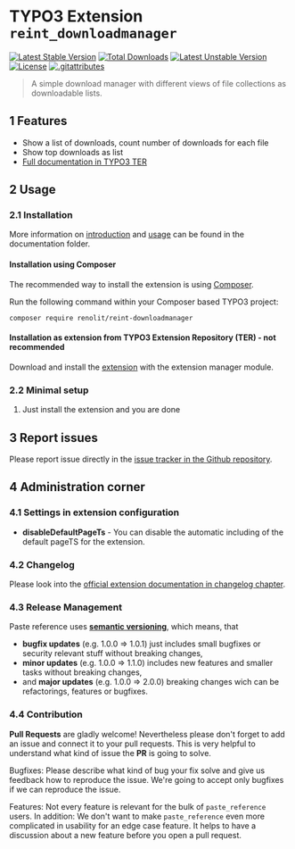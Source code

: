 # TYPO3 Extension `reint_downloadmanager`

[![Latest Stable Version](https://poser.pugx.org/renolit/reint-downloadmanager/v)](//packagist.org/packages/renolit/reint-downloadmanager) 
[![Total Downloads](https://poser.pugx.org/renolit/reint-downloadmanager/downloads)](//packagist.org/packages/renolit/reint-downloadmanager) 
[![Latest Unstable Version](https://poser.pugx.org/renolit/reint-downloadmanager/v/unstable)](//packagist.org/packages/renolit/reint-downloadmanager) 
[![License](https://poser.pugx.org/renolit/reint-downloadmanager/license)](//packagist.org/packages/renolit/reint-downloadmanager)
[![.gitattributes](https://poser.pugx.org/renolit/reint-downloadmanager/gitattributes)](//packagist.org/packages/renolit/reint-downloadmanager)


> A simple download manager with different views of file collections as downloadable lists.

## 1 Features

* Show a list of downloads, count number of downloads for each file 
* Show top downloads as list
* [Full documentation in TYPO3 TER][1]

## 2 Usage

### 2.1 Installation

More information on [introduction](Documentation/Introduction/Index.rst) and [usage](Documentation/User/Index.rst) can be found in the documentation folder.

#### Installation using Composer

The recommended way to install the extension is using [Composer][2].

Run the following command within your Composer based TYPO3 project:

```
composer require renolit/reint-downloadmanager
```

#### Installation as extension from TYPO3 Extension Repository (TER) - not recommended

Download and install the [extension][3] with the extension manager module.

### 2.2 Minimal setup

1) Just install the extension and you are done

## 3 Report issues

Please report issue directly in the [issue tracker in the Github repository][6].

## 4 Administration corner

### 4.1 Settings in extension configuration

* **disableDefaultPageTs** - You can disable the automatic including of the default pageTS for the extension.

### 4.2 Changelog

Please look into the [official extension documentation in changelog chapter][4].

### 4.3 Release Management

Paste reference uses [**semantic versioning**][5], which means, that
* **bugfix updates** (e.g. 1.0.0 => 1.0.1) just includes small bugfixes or security relevant stuff without breaking changes,
* **minor updates** (e.g. 1.0.0 => 1.1.0) includes new features and smaller tasks without breaking changes,
* and **major updates** (e.g. 1.0.0 => 2.0.0) breaking changes wich can be refactorings, features or bugfixes.

### 4.4 Contribution

**Pull Requests** are gladly welcome! Nevertheless please don't forget to add an issue and connect it to your pull requests. 
This is very helpful to understand what kind of issue the **PR** is going to solve.

Bugfixes: Please describe what kind of bug your fix solve and give us feedback how to reproduce the issue. We're going
to accept only bugfixes if we can reproduce the issue.

Features: Not every feature is relevant for the bulk of `paste_reference` users. In addition: We don't want to make ``paste_reference``
even more complicated in usability for an edge case feature. It helps to have a discussion about a new feature before you open a pull request.


[1]: https://docs.typo3.org/p/renolit/reint-downloadmanager/master/en-us/
[2]: https://getcomposer.org/
[3]: https://extensions.typo3.org/extension/reint_downloadmanager/
[4]: https://docs.typo3.org/p/renolit/reint-downloadmanager/master/en-us/ChangeLog/Index.html
[5]: https://semver.org/
[6]: https://github.com/Kephson/reint_downloadmanager
